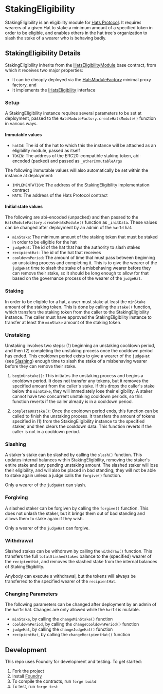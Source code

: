 # StakingEligibility

StakingEligibility is an eligibility module for [Hats Protocol](https://github.com/hats-protocol/hats-protocol). It requires wearers of a given Hat to stake a minimum amount of a specified token in order to be eligible, and enables others in the hat tree's organization to slash the stake of a wearer who is behaving badly.

## StakingEligibility Details

StakingEligibility inherits from the [HatsEligibilityModule](https://github.com/Hats-Protocol/hats-module#hatseligibilitymodule) base contract, from which it receives two major properties:

- It can be cheaply deployed via the [HatsModuleFactory](https://github.com/Hats-Protocol/hats-module#hatsmodulefactory) minimal proxy factory, and
- It implements the [IHatsEligibility](https://github.com/Hats-Protocol/hats-protocol/blob/main/src/Interfaces/IHatsEligibility.sol) interface

### Setup

A StakingEligibility instance requires several parameters to be set at deployment, passed to the `HatsModuleFactory.createHatsModule()` function in various ways.

#### Immutable values

- `hatId`: The id of the hat to which this the instance will be attached as an eligibility module, passed as itself
- `TOKEN`: The address of the ERC20-compatible staking token, abi-encoded (packed) and passed as `_otherImmutableArgs`

The following immutable values will also automatically be set within the instance at deployment:

- `IMPLEMENTATION`: The address of the StakingEligibility implementation contract
- `HATS`: The address of the Hats Protocol contract

#### Initial state values

The following are abi-encoded (unpacked) and then passed to the `HatsModuleFactory.createHatsModule()` function as `_initData`. These values can be changed after deployment by an admin of the `hatId` hat.

- `minStake`: The minimum amount of the staking token that must be staked in order to be eligible for the hat
- `judgeHat`: The id of the hat that has the authority to slash stakes
- `recipientHat`: The id of the hat that receives
- `cooldownPeriod`: The amount of time that must pass between beginning an unstaking process and completing it. This is to give the wearer of the `judgeHat` time to slash the stake of a misbehaving wearer before they can remove their stake, so it should be long enough to allow for that based on the governance process of the wearer of the `judgeHat`.

### Staking

In order to be eligible for a hat, a user must stake at least the `minStake` amount of the staking token. This is done by calling the `stake()` function, which transfers the staking token from the caller to the StakingEligibility instance. The caller must have approved the StakingEligibility instance to transfer at least the `minStake` amount of the staking token.

### Unstaking

Unstaking involves two steps: (1) beginning an unstaking cooldown period, and then (2) completing the unstaking process once the cooldown period has ended. This cooldown period exists to give a wearer of the `judgeHat` (see [Slashing](#slashing)) enough time to slash the stake of a misbehaving wearer before they can remove their stake.

1. `beginUnstake()`: This initiates the unstaking process and begins a cooldown period. It does not transfer any tokens, but it removes the specified amount from the caller's stake. If this drops the caller's stake below the `minStake`, they will immediately lose their eligibility. A staker cannot have two concurrent unstaking cooldown periods, so this function reverts if the caller already is in a cooldown period.

2. `completeUnstake()`: Once the cooldown period ends, this function can be called to finish the unstaking process. It transfers the amount of tokens specified in (1) from the StakingEligibility instance to the specified staker, and then clears the cooldown data. This function reverts if the caller is not in a cooldown period.

### Slashing

A staker's stake can be slashed by calling the `slash()` function. This updates internal balances within StakingEligibility, removing the staker's entire stake and any pending unstaking amount. The slashed staker will lose their eligibility, and will also be placed in bad standing; they will not be able to stake again unless a judge calls the `forgive()` function.

Only a wearer of the `judgeHat` can slash.

### Forgiving

A slashed staker can be forgiven by calling the `forgive()` function. This does not unlash the staker, but it brings them out of bad standing and allows them to stake again if they wish.

Only a wearer of the `judgeHat` can forgive.

### Withdrawal

Slashed stakes can be withdrawn by calling the `withdraw()` function. This transfers the full `totalSlashedStakes` balance to the (specified) wearer of the `recipientHat`, and removes the slashed stake from the internal balances of StakingEligibility.

Anybody can execute a withdrawal, but the tokens will always be transferred to the specified wearer of the `recipientHat`.

### Changing Parameters

The following parameters can be changed after deployment by an admin of the `hatId` hat. Changes are only allowed while the `hatId` is mutable.

- `minStake`, by calling the `changeMinStake()` function
- `cooldownPeriod`, by calling the `changeCooldownPeriod()` function
- `judgeHat`, by calling the `changeJudgeHat()` function
- `recipientHat`, by calling the `changeRecipientHat()` function

## Development

This repo uses Foundry for development and testing. To get started:

1. Fork the project
2. Install [Foundry](https://book.getfoundry.sh/getting-started/installation)
3. To compile the contracts, run `forge build`
4. To test, run `forge test`
